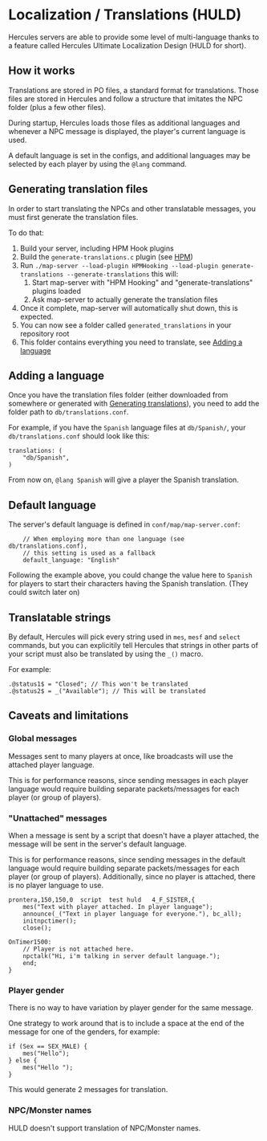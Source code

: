 # Localization / Translations (HULD)

Hercules servers are able to provide some level of multi-language thanks to a feature 
called Hercules Ultimate Localization Design (HULD for short).


## How it works

Translations are stored in PO files, a standard format for translations. Those files
are stored in Hercules and follow a structure that imitates the NPC folder (plus
a few other files).

During startup, Hercules loads those files as additional languages and whenever
a NPC message is displayed, the player's current language is used.

A default language is set in the configs, and additional languages may be selected
by each player by using the `@lang` command.


## Generating translation files

In order to start translating the NPCs and other translatable messages, you must
first generate the translation files.

To do that:

1. Build your server, including HPM Hook plugins
2. Build the `generate-translations.c` plugin (see [HPM](./hercules-plugin-manager.md))
3. Run `./map-server --load-plugin HPMHooking --load-plugin generate-translations --generate-translations` this will:
   1. Start map-server with "HPM Hooking" and "generate-translations" plugins loaded
   2. Ask map-server to actually generate the translation files
4. Once it complete, map-server will automatically shut down, this is expected.
5. You can now see a folder called `generated_translations` in your repository root
6. This folder contains everything you need to translate, see [Adding a language](#adding-a-language)


## Adding a language

Once you have the translation files folder (either downloaded from somewhere or generated with [Generating translations](#generating-translation-files)),
you need to add the folder path to `db/translations.conf`.

For example, if you have the `Spanish` language files at `db/Spanish/`, your
`db/translations.conf` should look like this:

```
translations: (
	"db/Spanish",
)
```

From now on, `@lang Spanish` will give a player the Spanish translation.


## Default language

The server's default language is defined in `conf/map/map-server.conf`:

```
	// When employing more than one language (see db/translations.conf),
	// this setting is used as a fallback
	default_language: "English"
```

Following the example above, you could change the value here to `Spanish` for players
to start their characters having the Spanish translation. (They could switch later on)


## Translatable strings

By default, Hercules will pick every string used in `mes`, `mesf` and `select` commands,
but you can explicitily tell Hercules that strings in other parts of your script
must also be translated by using the `_()` macro.

For example:

```HercScript
.@status1$ = "Closed"; // This won't be translated
.@status2$ = _("Available"); // This will be translated
```


## Caveats and limitations

### Global messages

Messages sent to many players at once, like broadcasts will use the attached player
language.

This is for performance reasons, since sending messages in each player language
would require building separate packets/messages for each player (or group of players).


### "Unattached" messages

When a message is sent by a script that doesn't have a player attached,
the message will be sent in the server's default language.

This is for performance reasons, since sending messages in the default language
would require building separate packets/messages for each player (or group of players).
Additionally, since no player is attached, there is no player language to use.

```HercScript
prontera,150,150,0	script	test huld	4_F_SISTER,{
	mes("Text with player attached. In player language");
	announce(_("Text in player language for everyone."), bc_all);
	initnpctimer();
	close();

OnTimer1500:
	// Player is not attached here.
	npctalk("Hi, i'm talking in server default language.");
	end;
}

```


### Player gender

There is no way to have variation by player gender for the same message.

One strategy to work around that is to include a space at the end of the message
for one of the genders, for example:

```HercScript
if (Sex == SEX_MALE) {
	mes("Hello");
} else {
	mes("Hello ");
}

```

This would generate 2 messages for translation.


### NPC/Monster names

HULD doesn't support translation of NPC/Monster names.
